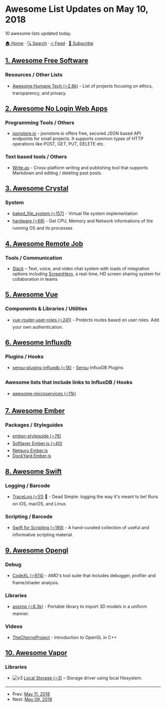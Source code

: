 # Awesome List Updates on May 10, 2018

10 awesome lists updated today.

[🏠 Home](/README.md) · [🔍 Search](https://test.trackawesomelist.com/search/) · [🔥 Feed](https://test.trackawesomelist.com/feed.xml) · [📮 Subscribe](https://trackawesomelist.us17.list-manage.com/subscribe?u=d2f0117aa829c83a63ec63c2f&id=36a103854c)



## [1. Awesome Free Software](/content/johnjago/awesome-free-software/README.md)

### Resources / Other Lists

*   [Awesome Humane Tech (⭐2.8k)](https://github.com/engagingspaces/awesome-humane-tech) - List of projects focusing on ethics, transparency, and privacy.

## [2. Awesome No Login Web Apps](/content/aviaryan/awesome-no-login-web-apps/README.md)

### Programming Tools / Others

*   [jsonstore.io](https://www.jsonstore.io/) - jsonstore.io offers free, secured JSON based API endpoints for small projects. It supports common types of HTTP operations like POST, GET, PUT, DELETE etc.

### Text based tools / Others

*   [Write.as](https://write.as/) - Cross-platform writing and publishing tool that supports Markdown and editing / deleting past posts.

## [3. Awesome Crystal](/content/veelenga/awesome-crystal/README.md)

### System

*   [baked\_file\_system (⭐157)](https://github.com/schovi/baked_file_system) - Virtual file system implementation
*   [hardware (⭐68)](https://github.com/crystal-community/hardware) - Get CPU, Memory and Network informations of the running OS and its processes

## [4. Awesome Remote Job](/content/lukasz-madon/awesome-remote-job/README.md)

### Tools / Communication

*   [Slack](https://slack.com/) – Text, voice, and video chat system with loads of integration options including [ScreenHero](https://screenhero.com), a real-time, HD screen sharing system for collaboration in teams

## [5. Awesome Vue](/content/vuejs/awesome-vue/README.md)

### Components & Libraries / Utilities

*   [vue-router-user-roles (⭐241)](https://github.com/anthonygore/vue-router-user-roles) - Protects routes based on user roles. Add your own authentication.

## [6. Awesome Influxdb](/content/mark-rushakoff/awesome-influxdb/README.md)

### Plugins / Hooks

*   [sensu-plugins-influxdb (⭐18)](https://github.com/sensu-plugins/sensu-plugins-influxdb) - [Sensu](https://sensu.io/) InfluxDB Plugins

### Awesome lists that include links to InfluxDB / Hooks

*   [awesome-microservices (⭐11k)](https://github.com/mfornos/awesome-microservices)

## [7. Awesome Ember](/content/ember-community-russia/awesome-ember/README.md)

### Packages / Styleguides

*   [ember-styleguide (⭐76)](https://github.com/ember-learn/ember-styleguide)
*   [Softlayer Ember.js (⭐40)](https://github.com/softlayer/ember-style-guide)
*   [Netguru Ember.js](https://github.com/netguru/ember-styleguide)
*   [DockYard Ember.js](https://github.com/DockYard/styleguides/blob/master/engineering/ember.md)

## [8. Awesome Swift](/content/matteocrippa/awesome-swift/README.md)

### Logging / Barcode

*   [TraceLog (⭐51)](https://github.com/tonystone/tracelog) :penguin: - Dead Simple: logging the way it's meant to be!  Runs on iOS, macOS, and Linux.

### Scripting / Barcode

*   [Swift for Scripting (⭐189)](https://github.com/artemnovichkov/Swift-For-Scripting) - A hand-curated collection of useful and informative scripting material.

## [9. Awesome Opengl](/content/eug/awesome-opengl/README.md)

### Debug

*   [CodeXL (⭐974)](https://github.com/GPUOpen-Tools/CodeXL) - AMD's tool suite that includes debugger, profiler and frame/shader analysis.

### Libraries

*   [assimp (⭐8.3k)](https://github.com/assimp/assimp) - Portable library to import 3D models in a uniform manner.

### Videos

*   [TheChernoProject](https://www.youtube.com/playlist?list=PLlrATfBNZ98foTJPJ_Ev03o2oq3-GGOS2) - Introduction to OpenGL in C++

## [10. Awesome Vapor](/content/vapor-community/awesome-vapor/README.md)

### Libraries

*   ![v3](https://github.com/vapor-community/awesome-vapor/raw/main/img/vapor-3.png) [Local Storage (⭐3)](https://github.com/gperdomor/local-storage) – Storage driver using local filesystem.

---

- Prev: [May 11, 2018](/content/2018/05/11/README.md)
- Next: [May 09, 2018](/content/2018/05/09/README.md)